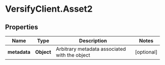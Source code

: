 # VersifyClient.Asset2

## Properties

Name | Type | Description | Notes
------------ | ------------- | ------------- | -------------
**metadata** | **Object** | Arbitrary metadata associated with the object | [optional] 


